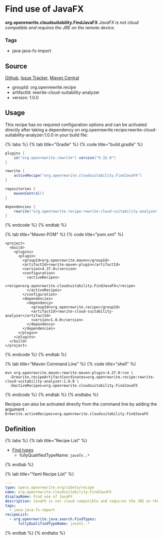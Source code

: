 # Find use of JavaFX

**org.openrewrite.cloudsuitability.FindJavaFX**
_JavaFX is not cloud compatible and requires the JRE on the remote device._

### Tags

* java-java-fx-import

## Source

[Github](https://github.com/openrewrite/rewrite-cloud-suitability-analyzer), [Issue Tracker](https://github.com/openrewrite/rewrite-cloud-suitability-analyzer/issues), [Maven Central](https://search.maven.org/artifact/org.openrewrite.recipe/rewrite-cloud-suitability-analyzer/1.0.0/jar)

* groupId: org.openrewrite.recipe
* artifactId: rewrite-cloud-suitability-analyzer
* version: 1.0.0


## Usage

This recipe has no required configuration options and can be activated directly after taking a dependency on org.openrewrite.recipe:rewrite-cloud-suitability-analyzer:1.0.0 in your build file:

{% tabs %}
{% tab title="Gradle" %}
{% code title="build.gradle" %}
```groovy
plugins {
    id("org.openrewrite.rewrite") version("5.32.0")
}

rewrite {
    activeRecipe("org.openrewrite.cloudsuitability.FindJavaFX")
}

repositories {
    mavenCentral()
}

dependencies {
    rewrite("org.openrewrite.recipe:rewrite-cloud-suitability-analyzer:1.0.0")
}
```
{% endcode %}
{% endtab %}

{% tab title="Maven POM" %}
{% code title="pom.xml" %}
```markup
<project>
  <build>
    <plugins>
      <plugin>
        <groupId>org.openrewrite.maven</groupId>
        <artifactId>rewrite-maven-plugin</artifactId>
        <version>4.37.0</version>
        <configuration>
          <activeRecipes>
            <recipe>org.openrewrite.cloudsuitability.FindJavaFX</recipe>
          </activeRecipes>
        </configuration>
        <dependencies>
          <dependency>
            <groupId>org.openrewrite.recipe</groupId>
            <artifactId>rewrite-cloud-suitability-analyzer</artifactId>
            <version>1.0.0</version>
          </dependency>
        </dependencies>
      </plugin>
    </plugins>
  </build>
</project>
```
{% endcode %}
{% endtab %}

{% tab title="Maven Command Line" %}
{% code title="shell" %}
```shell
mvn org.openrewrite.maven:rewrite-maven-plugin:4.37.0:run \
  -Drewrite.recipeArtifactCoordinates=org.openrewrite.recipe:rewrite-cloud-suitability-analyzer:1.0.0 \
  -DactiveRecipes=org.openrewrite.cloudsuitability.FindJavaFX
```
{% endcode %}
{% endtab %}
{% endtabs %}

Recipes can also be activated directly from the command line by adding the argument `-Drewrite.activeRecipes=org.openrewrite.cloudsuitability.FindJavaFX`

## Definition

{% tabs %}
{% tab title="Recipe List" %}
* [Find types](../java/search/findtypes.md)
  * fullyQualifiedTypeName: `javafx..*`

{% endtab %}

{% tab title="Yaml Recipe List" %}
```yaml
---
type: specs.openrewrite.org/v1beta/recipe
name: org.openrewrite.cloudsuitability.FindJavaFX
displayName: Find use of JavaFX
description: JavaFX is not cloud compatible and requires the JRE on the remote device.
tags:
  - java-java-fx-import
recipeList:
  - org.openrewrite.java.search.FindTypes:
      fullyQualifiedTypeName: javafx..*

```
{% endtab %}
{% endtabs %}
